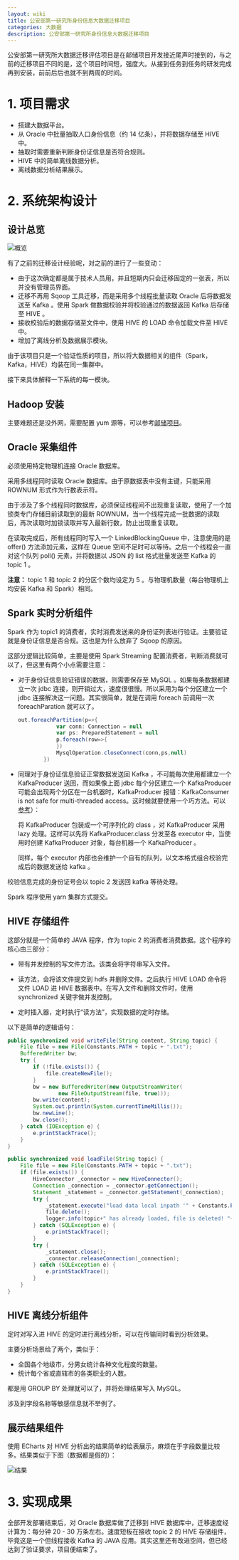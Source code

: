 ```yaml
---
layout: wiki
title: 公安部第一研究所身份信息大数据迁移项目
categories: 大数据
description: 公安部第一研究所身份信息大数据迁移项目
---
```


公安部第一研究所大数据迁移评估项目是在邮储项目开发接近尾声时接到的，与之前的迁移项目不同的是，这个项目时间短，强度大。从接到任务到任务的研发完成再到安装，前前后后也就不到两周的时间。

# 1. 项目需求

+ 搭建大数据平台。
+ 从 Oracle 中批量抽取人口身份信息（约 14 亿条），并将数据存储至 HIVE 中。
+ 抽取时需要重新判断身份证信息是否符合规则。
+ HIVE 中的简单离线数据分析。
+ 离线数据分析结果展示。

# 2. 系统架构设计

## 设计总览

![概览](/images/peojects/gonganbu/公安部框架图.png)

有了之前的迁移设计经验呢，对之前的进行了一些变动：

+ 由于这次确定都是属于技术人员用，并且短期内只会迁移固定的一张表，所以并没有管理员界面。
+ 迁移不再用 Sqoop 工具迁移，而是采用多个线程批量读取 Oracle 后将数据发送至 Kafka 。使用 Spark 做数据校验并将校验通过的数据返回 Kafka 后存储至 HIVE 。
+ 接收校验后的数据存储至文件中，使用 HIVE 的 LOAD 命令加载文件至 HIVE 中。
+ 增加了离线分析及数据展示模块。

由于该项目只是一个验证性质的项目，所以将大数据相关的组件（Spark，Kafka，HIVE）均装在同一集群中。

接下来具体解释一下系统的每一模块。

## Hadoop 安装

主要难题还是没外网，需要配置 yum 源等，可以参考[邮储项目](http://www.fuhuacn.top/projects/youchu/)。

## Oracle 采集组件

必须使用特定物理机连接 Oracle 数据库。

采用多线程同时读取 Oracle 数据库。由于原数据表中没有主键，只能采用 ROWNUM 形式作为行数表示符。

由于涉及了多个线程同时数据库，必须保证线程间不出现重复读取，使用了一个加锁类专门存储目前读取到的最新 ROWNUM，当一个线程完成一批数据的读取后，再次读取时加锁读取并写入最新行数，防止出现重复读取。

在读取完成后，所有线程同时写入一个 LinkedBlockingQueue 中，注意使用的是 offer() 方法添加元素，这样在 Queue 空间不足时可以等待。之后一个线程会一直对这个队列 poll() 元素，并将数据以 JSON 的 list 格式批量发送至 Kafka 的 topic 1 。

**注意：** topic 1 和 topic 2 的分区个数均设定为 5 。与物理机数量（每台物理机上均安装 Kafka 和 Spark）相同。

## Spark 实时分析组件

Spark 作为 topic1 的消费者，实时消费发送来的身份证列表进行验证。主要验证就是身份证信息是否合规。这也是为什么放弃了 Sqoop 的原因。

这部分逻辑比较简单，主要是使用 Spark Streaming 配置消费者，判断消费就可以了，但这里有两个小点需要注意：

+ 对于身份证信息验证错误的数据，则需要保存至 MySQL 。如果每条数据都建立一次 jdbc 连接，则开销过大，速度很很慢。所以采用为每个分区建立一个 jdbc 连接解决这一问题。其实很简单，就是在调用 foreach 前调用一次 foreachParation 就可以了。

    ``` scala
    out.foreachPartition(p=>{
                var conn: Connection = null
                var ps: PreparedStatement = null
                p.foreach(row=>{
                })
                MysqlOperation.closeConnect(conn,ps,null)
            })
    ```

+ 同理对于身份证信息验证正常数据发送回 Kafka ，不可能每次使用都建立一个 KafkaProducer 送回，而如果像上面 jdbc 每个分区建立一个 KafkaProducer 可能会出现两个分区在一台机器时，KafkaProducer 报错：KafkaConsumer is not safe for multi-threaded access。这时候就要使用一个巧方法。可以[参考](https://www.jianshu.com/p/7cada5beb199)）：
    
    将 KafkaProducer 包装成一个可序列化的 class ，对 KafkaProducer 采用 lazy 处理。这样可以先将 KafkaProducer.class 分发至各 executor 中，当使用时创建 KafkaProducer 对象，每台机器一个 KafkaProducer 。

    同样，每个 executor 内部也会维护一个自有的队列，以文本格式组合校验完成后的数据发送给 kafka 。

校验信息完成的身份证号会以 topic 2 发送回 kafka 等待处理。

Spark 程序使用 yarn 集群方式提交。

## HIVE 存储组件

这部分就是一个简单的 JAVA 程序，作为 topic 2 的消费者消费数据。这个程序的核心由三部分：

+ 带有并发控制的写文件方法。该类会将字符串写入文件。

+ 读方法，会将该文件提交到 hdfs 并删除文件。之后执行 HIVE LOAD 命令将文件 LOAD 进 HIVE 数据表中。在写入文件和删除文件时，使用 synchronized 关键字做并发控制。

+ 定时插入器，定时执行“读方法”，实现数据的定时存储。

以下是简单的逻辑语句：

``` java
public synchronized void writeFile(String content, String topic) {
    File file = new File(Constants.PATH + topic + ".txt");
    BufferedWriter bw;
    try {
        if (!file.exists()) {
            file.createNewFile();
        }
        bw = new BufferedWriter(new OutputStreamWriter(
                new FileOutputStream(file, true)));
        bw.write(content);
        System.out.println(System.currentTimeMillis());
        bw.newLine();
        bw.close();
    } catch (IOException e) {
        e.printStackTrace();
    }
}

public synchronized void loadFile(String topic) {
    File file = new File(Constants.PATH + topic + ".txt");
    if (file.exists()) {
        HiveConnector _connector = new HiveConnector();
        Connection _connection = _connector.getConnection();
        Statement _statement = _connector.getStatement(_connection);
        try {
            _statement.execute("load data local inpath '" + Constants.PATH + topic + ".txt" + "' into table `hivelol." + topic + "`");
            file.delete();
            logger.info(topic+" has already loaded, file is deleted! "+System.currentTimeMillis());
        } catch (SQLException e) {
            e.printStackTrace();
        }
        try {
            _statement.close();
            _connector.releaseConnection(_connection);
        } catch (SQLException e) {
            e.printStackTrace();
        }
    }
}
```

## HIVE 离线分析组件

定时对写入进 HIVE 的定时进行离线分析，可以在传输同时看到分析效果。

主要分析场景给了两个，类似于：

+ 全国各个地级市，分男女统计各种文化程度的数量。
+ 统计每个省或直辖市的各类职业的人数。

都是用 GROUP BY 处理就可以了，并将处理结果写入 MySQL。

涉及到字段名称等敏感信息就不举例了。

## 展示结果组件

使用 ECharts 对 HIVE 分析出的结果简单的绘表展示，麻烦在于字段数量比较多。结果类似于下图（数据都是假的）：

![结果](/images/peojects/gonganbu/结果.png)

# 3. 实现成果

全部开发部署结束后，对 Oracle 数据库做了迁移到 HIVE 数据库中，迁移速度经计算为：每分钟 20 - 30 万条左右。速度短板在接收 topic 2 的 HIVE 存储组件，毕竟这是一个但线程接收 Kafka 的 JAVA 应用。其实这里还有改进空间，但已经达到了验证要求，项目便结束了。